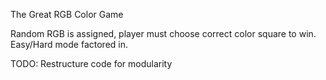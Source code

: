 The Great RGB Color Game

Random RGB is assigned, player must choose correct color square to win. Easy/Hard mode factored in. 

TODO: Restructure code for modularity
